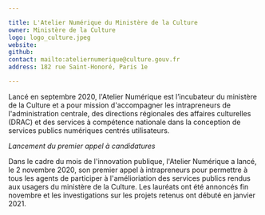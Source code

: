 ```yaml
---

title: L'Atelier Numérique du Ministère de la Culture 
owner: Ministère de la Culture 
logo: logo_culture.jpeg
website:
github:
contact: mailto:ateliernumerique@culture.gouv.fr
address: 182 rue Saint-Honoré, Paris 1e

---
```


Lancé en septembre 2020, l'Atelier Numérique est l’incubateur du ministère de la Culture et a pour mission d'accompagner les intrapreneurs de l'administration centrale, des directions régionales des affaires culturelles (DRAC) et des services à compétence nationale dans la conception de services publics numériques centrés utilisateurs.

*Lancement du premier appel à candidatures*

Dans le cadre du mois de l'innovation publique, l'Atelier Numérique a lancé, le 2 novembre 2020, son premier appel à intrapreneurs pour permettre à tous les agents de participer à l'amélioriation des services publics rendus aux usagers du ministère de la Culture. Les lauréats ont été annoncés fin novembre et les investigations sur les projets retenus ont débuté en janvier 2021.
